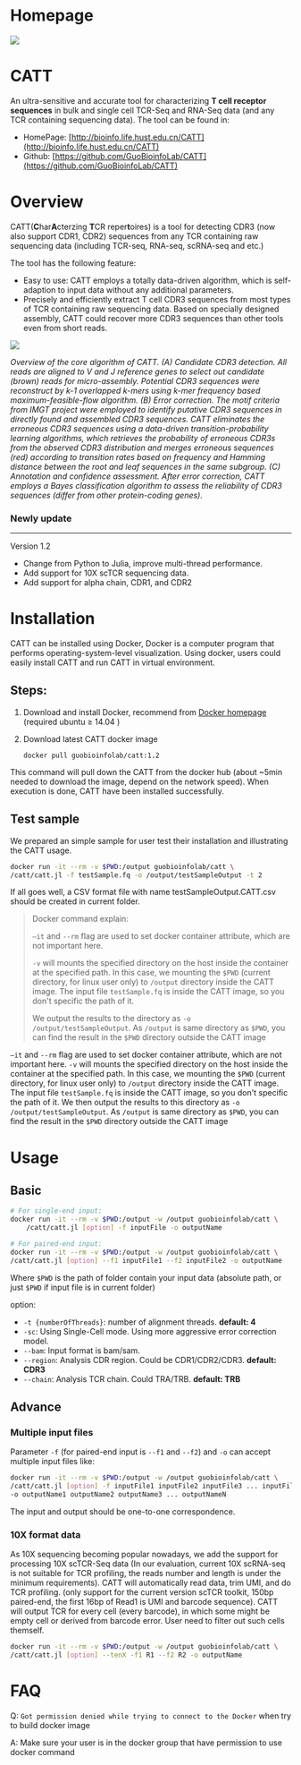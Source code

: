 # Homepage

![](corp-7cad705c-77eb-4983-94ec-b09b0f6f7583.png)

# **CATT**

An ultra-sensitive and accurate tool for characterizing **T cell receptor sequences** in bulk and single cell TCR-Seq and RNA-Seq data (and any TCR containing sequencing data). The tool can be found in:

- HomePage: [http://bioinfo.life.hust.edu.cn/CATT](http://bioinfo.life.hust.edu.cn/CATT)
- Github: [https://github.com/GuoBioinfoLab/CATT](https://github.com/GuoBioinfoLab/CATT)

# Overview

CATT(**C**har**A**cterzing **T**CR reper**t**oires) is a tool for detecting CDR3 (now also support CDR1, CDR2) sequences from any TCR containing raw sequencing data (including TCR-seq, RNA-seq, scRNA-seq and etc.)

The tool has the following feature:

- Easy to use: CATT employs a totally data-driven algorithm, which is self-adaption to input data without any additional parameters.
- Precisely and efficiently extract T cell CDR3 sequences from most types of TCR containing raw sequencing data. Based on specially designed assembly, CATT could recover more CDR3 sequences than other tools even from short reads.

![](Screen_Shot_2019-09-04_at_5-5094b6d1-b8d1-48fb-9454-18a2c8322384.23.34_PM.png)

*Overview of the core algorithm of CATT. (A) Candidate CDR3 detection. All reads are aligned to V and J reference genes to select out candidate (brown) reads for micro-assembly. Potential CDR3 sequences were reconstruct by k-1 overlapped k-mers using k-mer frequency based maximum-feasible-flow algorithm. (B) Error correction. The motif criteria from IMGT project were employed to identify putative CDR3 sequences in directly found and assembled CDR3 sequences. CATT eliminates the erroneous CDR3 sequences using a data-driven transition-probability learning algorithms, which retrieves the probability of erroneous CDR3s from the observed CDR3 distribution and merges erroneous sequences (red) according to transition rates based on frequency and Hamming distance between the root and leaf sequences in the same subgroup. (C) Annotation and confidence assessment. After error correction, CATT employs a Bayes classification algorithm to assess the reliability of CDR3 sequences (differ from other protein-coding genes).* 

### Newly update

---

Version 1.2

- Change from Python to Julia, improve multi-thread performance.
- Add support for 10X scTCR sequencing data.
- Add support for alpha chain, CDR1, and CDR2

# Installation

CATT can be installed using Docker, Docker is a computer program that performs operating-system-level visualization. Using docker, users could easily install CATT and run CATT in virtual environment.

## Steps:

1. Download and install Docker, recommend from [Docker homepage](https://www.docker.com/) (required ubuntu ≥ 14.04 )

2. Download latest CATT docker image

    ```
    docker pull guobioinfolab/catt:1.2
    ```

This command will pull down the CATT from the docker hub (about ~5min needed to download the image, depend on the network speed).  When execution is done,  CATT have been installed successfully.

## Test sample

We prepared an simple sample for user test their installation and illustrating the CATT usage.

```bash
docker run -it --rm -v $PWD:/output guobioinfolab/catt \
/catt/catt.jl -f testSample.fq -o /output/testSampleOutput -t 2
```

If all goes well, a CSV format file with name testSampleOutput.CATT.csv should be created in current folder.

> Docker command explain:
>
> `—it` and `--rm` flag are used to set docker container attribute, which are not important here.
>
>  `-v` will mounts the specified directory on the host inside the container at the specified path. In this case, we mounting the `$PWD` (current directory, for linux user only) to `/output` directory inside the CATT image. The input file `testSample.fq` is inside the CATT image, so you don't specific the path of it. 
>
> We  output the results to the directory as `-o /output/testSampleOutput`. As `/output` is same directory as `$PWD`, you can find the result in the `$PWD` directory outside the CATT image

`—it` and `--rm` flag are used to set docker container attribute, which are not important here.
`-v` will mounts the specified directory on the host inside the container at the specified path. 
In this case, we mounting the `$PWD` (current directory, for linux user only) to `/output` directory inside the CATT image. The input file `testSample.fq` is inside the CATT image, so you don't specific the path of it.  We then output the results to this directory as `-o /output/testSampleOutput`. As `/output` is same directory as `$PWD`, you can find the result in the `$PWD` directory outside the CATT image

# Usage

## Basic

```bash
# For single-end input:
docker run -it --rm -v $PWD:/output -w /output guobioinfolab/catt \
    /catt/catt.jl [option] -f inputFile -o outputName

# For paired-end input:
docker run -it --rm -v $PWD:/output -w /output guobioinfolab/catt \
/catt/catt.jl [option] --f1 inputFile1 --f2 inputFile2 -o outputName
```

Where `$PWD` is the path of folder contain your input data (absolute path, or just `$PWD` if input file is in current folder)

option:

- `-t {numberOfThreads}`: number of alignment threads. **default: 4**
- `-sc`: Using Single-Cell mode. Using more aggressive error correction model.
- `--bam`: Input format is bam/sam.
- `--region`: Analysis CDR region. Could be CDR1/CDR2/CDR3. **default: CDR3**
- `--chain`: Analysis TCR chain. Could TRA/TRB. **default: TRB**

## Advance

### Multiple input files

Parameter `-f`  (for paired-end input is `--f1` and `--f2`) and `-o`  can accept multiple input files like:

```bash
docker run -it --rm -v $PWD:/output -w /output guobioinfolab/catt \
/catt/catt.jl [option] -f inputFile1 inputFile2 inputFile3 ... inputFileN \
-o outputName1 outputName2 outputName3 ... outputNameN
```

The input and output should be one-to-one correspondence.

### 10X format data

As 10X sequencing becoming popular nowadays, we add the support for processing 10X scTCR-Seq data (In our evaluation, current 10X scRNA-seq is not suitable for TCR profiling, the reads number and length is under the minimum requirements). CATT will automatically read data, trim UMI, and do TCR profiling. (only support for the current version scTCR toolkit, 150bp paired-end, the first 16bp of Read1 is UMI and barcode sequence). CATT will output TCR for every cell (every barcode), in which some might be empty cell or derived from barcode error. User need to filter out such cells themself. 

```bash
docker run -it --rm -v $PWD:/output -w /output guobioinfolab/catt \
/catt/catt.jl [option] --tenX -f1 R1 --f2 R2 -o outputName
```

# **FAQ**

Q: `Got permission denied while trying to connect to the Docker` when try to build docker image

A: Make sure your user is in the docker group that have permission to use docker command